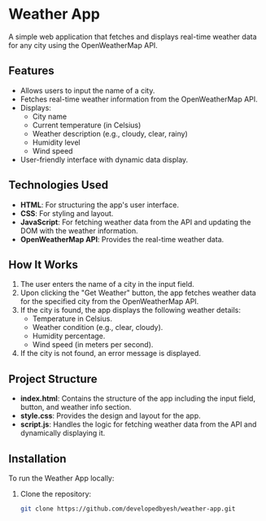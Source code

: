 # Weather App

A simple web application that fetches and displays real-time weather data for any city using the OpenWeatherMap API.

## Features

- Allows users to input the name of a city.
- Fetches real-time weather information from the OpenWeatherMap API.
- Displays:
  - City name
  - Current temperature (in Celsius)
  - Weather description (e.g., cloudy, clear, rainy)
  - Humidity level
  - Wind speed
- User-friendly interface with dynamic data display.

## Technologies Used

- **HTML**: For structuring the app's user interface.
- **CSS**: For styling and layout.
- **JavaScript**: For fetching weather data from the API and updating the DOM with the weather information.
- **OpenWeatherMap API**: Provides the real-time weather data.

## How It Works

1. The user enters the name of a city in the input field.
2. Upon clicking the "Get Weather" button, the app fetches weather data for the specified city from the OpenWeatherMap API.
3. If the city is found, the app displays the following weather details:
   - Temperature in Celsius.
   - Weather condition (e.g., clear, cloudy).
   - Humidity percentage.
   - Wind speed (in meters per second).
4. If the city is not found, an error message is displayed.

## Project Structure

- **index.html**: Contains the structure of the app including the input field, button, and weather info section.
- **style.css**: Provides the design and layout for the app.
- **script.js**: Handles the logic for fetching weather data from the API and dynamically displaying it.

## Installation

To run the Weather App locally:

1. Clone the repository:
   ```bash
   git clone https://github.com/developedbyesh/weather-app.git
   ```
